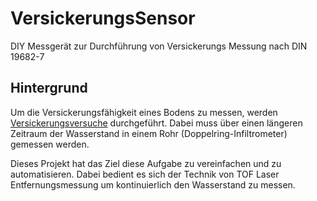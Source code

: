 # VersickerungsSensor

DIY Messgerät zur Durchführung von Versickerungs Messung nach DIN 19682-7

## Hintergrund

Um die Versickerungsfähigkeit eines Bodens zu messen, werden
[Versickerungsversuche][1] durchgeführt.
Dabei muss über einen längeren Zeitraum der Wasserstand in einem Rohr (Doppelring-Infiltrometer) gemessen werden.

Dieses Projekt hat das Ziel diese Aufgabe zu vereinfachen und zu
automatisieren.
Dabei bedient es sich der Technik von TOF Laser Entfernungsmessung um
kontinuierlich den Wasserstand zu messen.

[1]: https://www.sieker.de/fachinformationen/regenwasserbewirtschaftung/versickerung/article/versickerungsversuche-162.html
